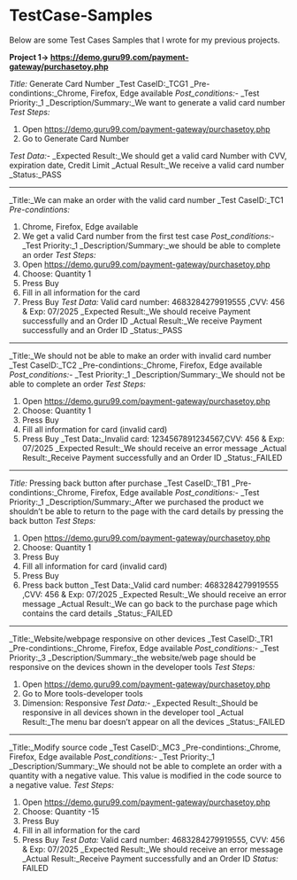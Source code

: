 # TestCase-Samples

Below are some Test Cases Samples that I wrote for my previous projects.

**Project 1-> https://demo.guru99.com/payment-gateway/purchasetoy.php**

_Title:_ Generate Card Number 
_Test CaseID:_TCG1 
_Pre-condintions:_Chrome, Firefox, Edge available
_Post_conditions:_-
_Test Priority:_1
_Description/Summary:_We want to generate a valid card number
_Test Steps:_
1. Open https://demo.guru99.com/payment-gateway/purchasetoy.php
2. Go to Generate Card Number

_Test Data:_-
_Expected Result:_We should get a valid card Number with CVV, expiration date, Credit Limit
_Actual Result:_We receive a valid card number
_Status:_PASS

___

_Title:_We can make an order with the valid card number 
_Test CaseID:_TC1
_Pre-condintions:_
1. Chrome, Firefox, Edge available
2. We get a valid Card number from the first test case
_Post_conditions:_-
_Test Priority:_1
_Description/Summary:_we should be able to complete an order
_Test Steps:_
1. Open https://demo.guru99.com/payment-gateway/purchasetoy.php
2. Choose: Quantity 1
3. Press Buy
4. Fill in all information for the card
5. Press Buy
_Test Data:_ Valid card number:  4683284279919555 ,CVV: 456 & Exp: 07/2025
_Expected Result:_We should receive Payment successfully and an Order ID
_Actual Result:_We receive Payment successfully and an Order ID
_Status:_PASS

___

_Title:_We should not be able to  make an order with invalid card number
_Test CaseID:_TC2
_Pre-condintions:_Chrome, Firefox, Edge available
_Post_conditions:_-
_Test Priority:_1
_Description/Summary:_We should not be able to complete an order
_Test Steps:_
1. Open https://demo.guru99.com/payment-gateway/purchasetoy.php
2. Choose: Quantity 1
3. Press Buy
4. Fill all information for card (invalid card)
5. Press Buy
_Test Data:_Invalid card: 1234567891234567,CVV: 456 & Exp: 07/2025
_Expected Result:_We should receive an error message
_Actual Result:_Receive Payment successfully and an Order ID
_Status:_FAILED

___

_Title:_ Pressing back button after purchase
_Test CaseID:_TB1
_Pre-condintions:_Chrome, Firefox, Edge available
_Post_conditions:_-
_Test Priority:_1
_Description/Summary:_After we purchased the product we shouldn’t be able  to return to the page with the card details by pressing the back button
_Test Steps:_
1. Open https://demo.guru99.com/payment-gateway/purchasetoy.php
2. Choose: Quantity 1
3. Press Buy
4. Fill all information for card (invalid card)
5. Press Buy
6. Press back button
_Test Data:_Valid card number:  4683284279919555 ,CVV: 456 & Exp: 07/2025
_Expected Result:_We should receive an error message
_Actual Result:_We can go back to the purchase page which contains the card details
_Status:_FAILED

___

_Title:_Website/webpage responsive on other devices
_Test CaseID:_TR1
_Pre-condintions:_Chrome, Firefox, Edge available
_Post_conditions:_-
_Test Priority:_3
_Description/Summary:_the website/web page should be responsive on the devices shown in the developer tools
_Test Steps:_
1. Open https://demo.guru99.com/payment-gateway/purchasetoy.php
2. Go to More tools-developer tools
3. Dimension: Responsive
_Test Data:_-
_Expected Result:_Should be responsive in all devices shown in the developer tool
_Actual Result:_The menu bar doesn’t appear on all the devices
_Status:_FAILED

___

_Title:_Modify source code
_Test CaseID:_MC3
_Pre-condintions:_Chrome, Firefox, Edge available
_Post_conditions:_-
_Test Priority:_1
_Description/Summary:_We should not be able to complete an order with a quantity with a negative value. This value is modified in the code source to a negative value.
_Test Steps:_
1. Open https://demo.guru99.com/payment-gateway/purchasetoy.php
2. Choose: Quantity -15
3. Press Buy
4. Fill in all information for the card
5. Press Buy
_Test Data:_ Valid card number:  4683284279919555, CVV: 456 & Exp: 07/2025
_Expected Result:_We should receive an error message
_Actual Result:_Receive Payment successfully and an Order ID
_Status:_ FAILED






